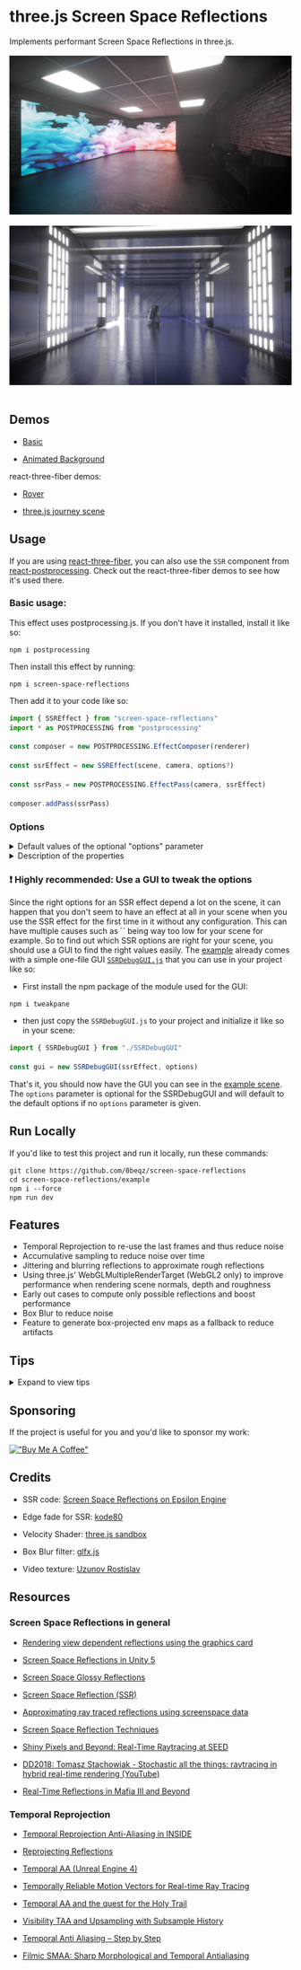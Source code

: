 # three.js Screen Space Reflections

Implements performant Screen Space Reflections in three.js.
<br></br>
[<img src="https://raw.githubusercontent.com/0beqz/screen-space-reflections/screenshots/1.jpg">](https://screen-space-reflections.vercel.app)
<br></br>
<img src="https://raw.githubusercontent.com/0beqz/screen-space-reflections/screenshots//2.jpg">
<br></br>

## Demos

- [Basic](https://screen-space-reflections.vercel.app/)

- [Animated Background](https://screen-space-reflections.vercel.app/?dancer=true)

react-three-fiber demos:

- [Rover](https://codesandbox.io/s/ssr-rover-leixne?file=/src/Sophia-v1.js)

- [three.js journey scene](https://codesandbox.io/s/ssr-threejs-journey-84he6c)

## Usage

If you are using [react-three-fiber](https://github.com/pmndrs/react-three-fiber), you can also use the `SSR` component from [react-postprocessing](https://github.com/pmndrs/react-postprocessing). Check out the react-three-fiber demos to see how it's used there.
<br>

### Basic usage:
This effect uses postprocessing.js. If you don't have it installed, install it like so:
```
npm i postprocessing
```

Then install this effect by running:

```
npm i screen-space-reflections
```

Then add it to your code like so:

```javascript
import { SSREffect } from "screen-space-reflections"
import * as POSTPROCESSING from "postprocessing"

const composer = new POSTPROCESSING.EffectComposer(renderer)

const ssrEffect = new SSREffect(scene, camera, options?)

const ssrPass = new POSTPROCESSING.EffectPass(camera, ssrEffect)

composer.addPass(ssrPass)
```

### Options

<details>
<summary>Default values of the optional "options" parameter</summary>

```javascript
const options = {
	intensity: 1,
	exponent: 1,
	distance: 10,
	fade: 0,
	roughnessFade: 1,
	thickness: 10,
	ior: 1.45,
	maxRoughness: 1,
	maxDepthDifference: 10,
	blend: 0.9,
	correction: 1,
	correctionRadius: 1,
	blur: 0.5,
	blurKernel: 1,
	blurSharpness: 10,
	jitter: 0,
	jitterRoughness: 0,
	steps: 20,
	refineSteps: 5,
	missedRays: true,
	useNormalMap: true,
	useRoughnessMap: true,
	resolutionScale: 1,
	velocityResolutionScale: 1
}
```

</details>

<details>
  <summary>Description of the properties</summary>

| Name                    | Type                 | Description                                                                                                                                                                                                                             |
| ----------------------- | -------------------- | --------------------------------------------------------------------------------------------------------------------------------------------------------------------------------------------------------------------------------------- | --- |
| intensity               | <code>Number</code>  | intensity of the reflections                                                                                                                                                                                                            |
| exponent                | <code>Number</code>  | exponent by which reflections will be potentiated when composing the current frame's reflections and the accumulated reflections into a final reflection; higher values will make reflections clearer by highlighting darker spots less |
| distance                | <code>Number</code>  | maximum distance a reflection ray can travel to find what it reflects                                                                                                                                                                   |
| fade                    | <code>Number</code>  | how much reflections will fade out by distance                                                                                                                                                                                          |
| roughnessFade           | <code>Number</code>  | how intense reflections should be on rough spots; a higher value will make reflections fade out quicker on rough spots                                                                                                                  |
| thickness               | <code>Number</code>  | maximum depth difference between a ray and the particular depth at its screen position before refining with binary search; higher values will result in better performance                                                              |
| ior                     | <code>Number</code>  | Index of Refraction, used for calculating fresnel; reflections tend to be more intense the steeper the angle between them and the viewer is, the ior parameter sets how much the intensity varies                                       |
| maxRoughness            | <code>Number</code>  | maximum roughness a texel can have to have reflections calculated for it                                                                                                                                                                |
| maxDepthDifference      | <code>Number</code>  | maximum depth difference between a ray and the particular depth at its screen position after refining with binary search; higher values will result in better performance                                                               |     |
| blend                   | <code>Number</code>  | a value between 0 and 1 to set how much the last frame's reflections should be blended in; higher values will result in less noisy reflections when moving the camera but a more smeary look                                            |
| correction              | <code>boolean</code> | how much pixels should be corrected when doing temporal resolving; higher values will result in less smearing but more noise                                                                                                            |
| correctionRadius        | <code>boolean</code> | how many surrounding pixels will be used for neighborhood clamping; a higher value can reduce noise when moving the camera but will result in less performance                                                                          |
| blur                    | <code>Number</code>  | how much the blurred reflections should be mixed with the raw reflections                                                                                                                                                               |
| blurKernel              | <code>Number</code>  | kernel size of the Box Blur Filter; higher kernel sizes will result in blurrier reflections with more artifacts                                                                                                                         |
| blurSharpness           | <code>Number</code>  | exponent of the Box Blur filter; higher values will result in more sharpness                                                                                                                                                            |
| jitter                  | <code>Number</code>  | how intense jittering should be                                                                                                                                                                                                         |
| jitterRoughness         | <code>Number</code>  | how intense jittering should be in relation to a material's roughness                                                                                                                                                                   |
| steps                   | <code>Number</code>  | number of steps a reflection ray can maximally do to find an object it intersected (and thus reflects)                                                                                                                                  |
| refineSteps             | <code>Number</code>  | once we had our ray intersect something, we need to find the exact point in space it intersected and thus it reflects; this can be done through binary search with the given number of maximum steps                                    |
| missedRays              | <code>boolean</code> | if there should still be reflections for rays for which a reflecting point couldn't be found; enabling this will result in stretched looking reflections which can look good or bad depending on the angle                              |
| useNormalMap            | <code>boolean</code> | if roughness maps should be taken account of when calculating reflections                                                                                                                                                               |
| useRoughnessMap         | <code>boolean</code> | if normal maps should be taken account of when calculating reflections                                                                                                                                                                  |
| resolutionScale         | <code>Number</code>  | resolution of the SSR effect, a resolution of 0.5 means the effect will be rendered at half resolution                                                                                                                                  |
| velocityResolutionScale | <code>Number</code>  | resolution of the velocity buffer, a resolution of 0.5 means velocity will be rendered at half resolution                                                                                                                               |

</details>

### ❗ Highly recommended: Use a GUI to tweak the options

Since the right options for an SSR effect depend a lot on the scene, it can happen that you don't seem to have an effect at all in your scene when you use the SSR effect for the first time in it without any configuration. This can have multiple causes such as `` being way too low for your scene for example. So to find out which SSR options are right for your scene, you should use a GUI to find the right values easily. The [example](https://github.com/0beqz/screen-space-reflections/tree/main/example) already comes with a simple one-file GUI [`SSRDebugGUI.js`](https://github.com/0beqz/screen-space-reflections/blob/main/example/SSRDebugGUI.js) that you can use in your project like so:

- First install the npm package of the module used for the GUI:

```
npm i tweakpane
```

- then just copy the `SSRDebugGUI.js` to your project and initialize it like so in your scene:

```javascript
import { SSRDebugGUI } from "./SSRDebugGUI"

const gui = new SSRDebugGUI(ssrEffect, options)
```

That's it, you should now have the GUI you can see in the [example scene](https://screen-space-reflections.vercel.app/). The `options` parameter is optional for the SSRDebugGUI and will default to the default options if no `options` parameter is given.

## Run Locally

If you'd like to test this project and run it locally, run these commands:

```
git clone https://github.com/0beqz/screen-space-reflections
cd screen-space-reflections/example
npm i --force
npm run dev
```

## Features

- Temporal Reprojection to re-use the last frames and thus reduce noise
- Accumulative sampling to reduce noise over time
- Jittering and blurring reflections to approximate rough reflections
- Using three.js' WebGLMultipleRenderTarget (WebGL2 only) to improve performance when rendering scene normals, depth and roughness
- Early out cases to compute only possible reflections and boost performance
- Box Blur to reduce noise
- Feature to generate box-projected env maps as a fallback to reduce artifacts

## Tips

<details>
  <summary>Expand to view tips</summary>
  
### Getting rid of artifacts

If you are getting artifacts, for example:

<br>
<img src="https://raw.githubusercontent.com/0beqz/screen-space-reflections/screenshots//artifacts.jpg" width="50%">

Then try the following:

- increase `thickness`
- increase `maxDepthDifference`
- decrease ``and increase`steps` if reflections are cutting off now
- increase `refineSteps`

Keep in mind that increasing these values will have an impact on performance.
<br>

### Hiding missing reflections

Since SSR only works with screen-space information, there'll be artifacts when there's no scene information for a reflection ray.
This usually happens when another objects occludes a reflecting object behind it.
<br>
To make missing reflections less apparent, use an env-map that can then be used as a fallback when there is no reflection.
Ideally use a box-projected env-map.

Here are two implementations for three.js and react-three-fiber:

- [Gist to include box-projected env-maps in three.js](https://gist.github.com/0beqz/8d51b4ae16d68021a09fb504af708fca)
- [useBoxProjectedEnv in react-three-fiber](https://github.com/pmndrs/drei#useboxprojectedenv)
  <br>

### Getting updated reflections for animated materials

By default, the SSR effect won't really update reflections if the camera is not moving and no mesh in the view is moving.
However, it will check if a mesh's material's map is a `VideoTexture` and will keep its reflections updated each frame.
If your material is not using a `VideoTexture` but is still animated (e.g. it's a custom animated shader material), then you can get updated reflections for it by setting
`mesh.material.userData.needsUpdatedReflections = true`. This will make the SSR effect recalculate its reflections each frame.

### Server Side Rendering and `window` being undefined

If you are using Server Side Rendering and don't have access to the `window` object then the SSR effect won't be able to set the correct width and height for its passes.
So once you have access to the `window` object, set the correct width and height of the SSR effect using:

```javascript
ssrEffect.setSize(window.innerWidth, window.innerHeight)
```

  </details>

## Sponsoring
If the project is useful for you and you'd like to sponsor my work:

[!["Buy Me A Coffee"](https://www.buymeacoffee.com/assets/img/custom_images/orange_img.png)](https://www.buymeacoffee.com/0beqz)

## Credits

- SSR code: [Screen Space Reflections on Epsilon Engine](https://imanolfotia.com/blog/1)

- Edge fade for SSR: [kode80](http://kode80.com/blog/)

- Velocity Shader: [three.js sandbox](https://github.com/gkjohnson/threejs-sandbox)

- Box Blur filter: [glfx.js](https://github.com/evanw/glfx.js)

- Video texture: [Uzunov Rostislav](https://www.pexels.com/@rostislav/)

## Resources

### Screen Space Reflections in general

- [Rendering view dependent reflections using the graphics card](https://kola.opus.hbz-nrw.de/opus45-kola/frontdoor/deliver/index/docId/908/file/BA_GuidoSchmidt.pdf)

- [Screen Space Reflections in Unity 5](http://www.kode80.com/blog/2015/03/11/screen-space-reflections-in-unity-5/)

- [Screen Space Glossy Reflections](http://roar11.com/2015/07/screen-space-glossy-reflections/)

- [Screen Space Reflection (SSR)](https://lettier.github.io/3d-game-shaders-for-beginners/screen-space-reflection.html)

- [Approximating ray traced reflections using screenspace data](https://publications.lib.chalmers.se/records/fulltext/193772/193772.pdf)

- [Screen Space Reflection Techniques](https://ourspace.uregina.ca/bitstream/handle/10294/9245/Beug_Anthony_MSC_CS_Spring2020.pdf)

- [Shiny Pixels and Beyond: Real-Time Raytracing at SEED](https://media.contentapi.ea.com/content/dam/ea/seed/presentations/dd18-seed-raytracing-in-hybrid-real-time-rendering.pdf)

- [DD2018: Tomasz Stachowiak - Stochastic all the things: raytracing in hybrid real-time rendering (YouTube)](https://www.youtube.com/watch?v=MyTOGHqyquU)

- [Real-Time Reflections in Mafia III and Beyond](https://ubm-twvideo01.s3.amazonaws.com/o1/vault/gdc2018/presentations/Sobek_Martin_Real-time_Reflections_in_MafiaIII.pdf)

### Temporal Reprojection

- [Temporal Reprojection Anti-Aliasing in INSIDE](http://s3.amazonaws.com/arena-attachments/655504/c5c71c5507f0f8bf344252958254fb7d.pdf?1468341463)

- [Reprojecting Reflections](http://bitsquid.blogspot.com/2017/06/reprojecting-reflections_22.html)

- [Temporal AA (Unreal Engine 4)](https://de45xmedrsdbp.cloudfront.net/Resources/files/TemporalAA_small-59732822.pdf)

- [Temporally Reliable Motion Vectors for Real-time Ray Tracing](https://sites.cs.ucsb.edu/~lingqi/publications/paper_trmv.pdf)

- [Temporal AA and the quest for the Holy Trail](https://www.elopezr.com/temporal-aa-and-the-quest-for-the-holy-trail/)

- [Visibility TAA and Upsampling with Subsample History](http://filmicworlds.com/blog/visibility-taa-and-upsampling-with-subsample-history/)

- [Temporal Anti Aliasing – Step by Step](https://ziyadbarakat.wordpress.com/2020/07/28/temporal-anti-aliasing-step-by-step/)

- [Filmic SMAA: Sharp Morphological and Temporal Antialiasing](https://research.activision.com/publications/archives/filmic-smaasharp-morphological-and-temporal-antialiasing)
